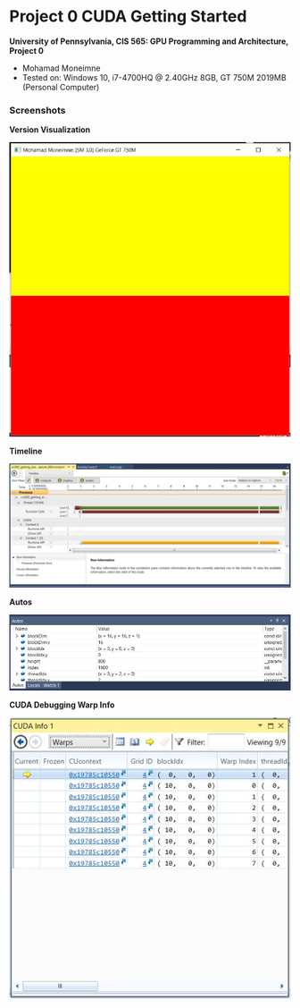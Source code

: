 Project 0 CUDA Getting Started
====================

**University of Pennsylvania, CIS 565: GPU Programming and Architecture, Project 0**

* Mohamad Moneimne
* Tested on: Windows 10, i7-4700HQ @ 2.40GHz 8GB, GT 750M 2019MB (Personal Computer)

### Screenshots

**Version Visualization**

![](images/Snapshot.jpg)

**Timeline**

![](images/Timeline.jpg)

**Autos**

![](images/Autos.jpg)

**CUDA Debugging Warp Info**

![](images/CUDAInfoWarps.jpg)
